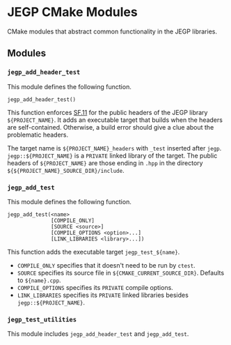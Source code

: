 # JEGP CMake Modules

CMake modules that abstract common functionality in the JEGP libraries.

## Modules

### `jegp_add_header_test`

This module defines the following function.

```
jegp_add_header_test()
```

This function enforces [SF.11]
for the public headers of the JEGP library `${PROJECT_NAME}`.
It adds an executable target that builds when the headers are self-contained.
Otherwise, a build error should give a clue about the problematic headers.

[SF.11]: http://isocpp.github.io/CppCoreGuidelines/CppCoreGuidelines#Rs-contained
"Header files should be self-contained"

The target name is `${PROJECT_NAME}_headers` with `_test` inserted after `jegp`.
`jegp::${PROJECT_NAME}` is a `PRIVATE` linked library of the target.
The public headers of `${PROJECT_NAME}` are those ending in `.hpp`
in the directory `${${PROJECT_NAME}_SOURCE_DIR}/include`.

### `jegp_add_test`

This module defines the following function.

```
jegp_add_test(<name>
              [COMPILE_ONLY]
              [SOURCE <source>]
              [COMPILE_OPTIONS <option>...]
              [LINK_LIBRARIES <library>...])
```

This function adds the executable target `jegp_test_${name}`.
- `COMPILE_ONLY` specifies that it doesn't need to be run by `ctest`.
- `SOURCE` specifies its source file in `${CMAKE_CURRENT_SOURCE_DIR}`.
    Defaults to `${name}.cpp`.
- `COMPILE_OPTIONS` specifies its `PRIVATE` compile options.
- `LINK_LIBRARIES` specifies its `PRIVATE` linked libraries
    besides `jegp::${PROJECT_NAME}`.

### `jegp_test_utilities`

This module includes `jegp_add_header_test` and `jegp_add_test`.
